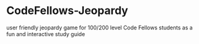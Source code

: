 # CodeFellows-Jeopardy
user friendly jeopardy game for 100/200 level Code Fellows students as a fun and interactive study guide
